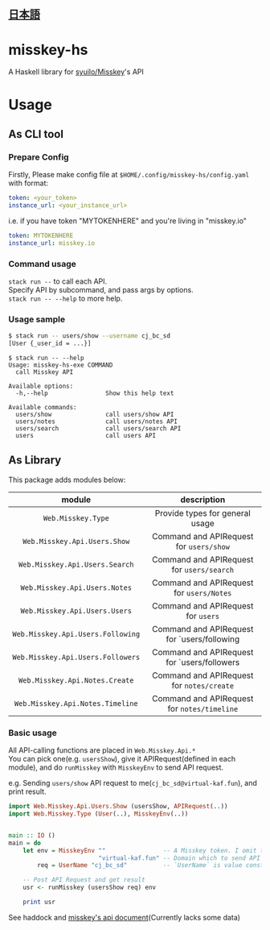 [日本語](JA-README.md)
---

# misskey-hs

A Haskell library for [syuilo/Misskey](https://github.com/syuilo/misskey)'s API

# Usage

## As CLI tool

### Prepare Config

Firstly, Please make config file at `$HOME/.config/misskey-hs/config.yaml` with format:

```yaml
token: <your_token>
instance_url: <your_instance_url>
```

i.e. if you have token "MYTOKENHERE" and you're living in "misskey.io"

```yaml
token: MYTOKENHERE
instance_url: misskey.io
```

### Command usage

`stack run --` to call each API.  
Specify API by subcommand, and pass args by options.  
`stack run -- --help` to more help.


### Usage sample

```sh
$ stack run -- users/show --username cj_bc_sd
[User {_user_id = ...}]
```

```
$ stack run -- --help
Usage: misskey-hs-exe COMMAND
  call Misskey API

Available options:
  -h,--help                Show this help text

Available commands:
  users/show               call users/show API
  users/notes              call users/notes API
  users/search             call users/search API
  users                    call users API
```

## As Library

This package adds modules below:

| module                                | description                                 |
|:-:|:-:|
| `Web.Misskey.Type`                | Provide types for general usage             |
| `Web.Misskey.Api.Users.Show`      | Command and APIRequest for `users/show`     |
| `Web.Misskey.Api.Users.Search`    | Command and APIRequest for `users/search`   |
| `Web.Misskey.Api.Users.Notes`     | Command and APIRequest for `users/Notes`    |
| `Web.Misskey.Api.Users.Users`     | Command and APIRequest for `users`          |
| `Web.Misskey.Api.Users.Following` | Command and APIRequest for `users/following |
| `Web.Misskey.Api.Users.Followers` | Command and APIRequest for `users/followers |
| `Web.Misskey.Api.Notes.Create`    | Command and APIRequest for `notes/create`   |
| `Web.Misskey.Api.Notes.Timeline`  | Command and APIRequest for `notes/timeline` |


### Basic usage

All API-calling functions are placed in `Web.Misskey.Api.*`  
You can pick one(e.g. `usersShow`), give it APIRequest(defined in each module),
and do `runMisskey` with `MisskeyEnv` to send API request.  


e.g. Sending `users/show` API request to me(`cj_bc_sd@virtual-kaf.fun`),
and print result.
```haskell
import Web.Misskey.Api.Users.Show (usersShow, APIRequest(..))
import Web.Misskey.Type (User(..), MisskeyEnv(..))


main :: IO ()
main = do
    let env = MisskeyEnv ""                -- A Misskey token. I omit this because we don't need it in this time
                         "virtual-kaf.fun" -- Domain which to send API request
        req = UserName "cj_bc_sd"          -- `UserName` is value constructor of APIRequest (for `usersShow`)

    -- Post API Request and get result
    usr <- runMisskey (usersShow req) env

    print usr
```

See haddock and [misskey's api document](https://misskey.io/api-doc)(Currently lacks some data)


